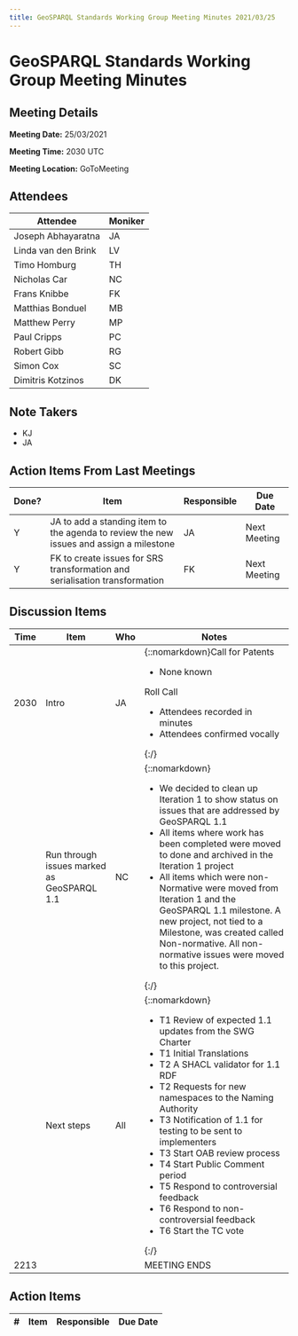 ```yaml
---
title: GeoSPARQL Standards Working Group Meeting Minutes 2021/03/25
---
```

# GeoSPARQL Standards Working Group Meeting Minutes
## Meeting Details
**Meeting Date:** 25/03/2021

**Meeting Time:** 2030 UTC

**Meeting Location:** GoToMeeting  

## Attendees

| Attendee | Moniker |
| ---- | ---- |
| Joseph Abhayaratna | JA |
| Linda van den Brink | LV |
| Timo Homburg | TH |
| Nicholas Car | NC |
| Frans Knibbe | FK |
| Matthias Bonduel | MB |
| Matthew Perry | MP |
| Paul Cripps | PC |
| Robert Gibb | RG |
| Simon Cox | SC |
| Dimitris Kotzinos | DK |


## Note Takers
- KJ
- JA

## Action Items From Last Meetings

| Done? | Item | Responsible | Due Date |
| ---- | ---- | ---- | --- |
| Y | JA to add a standing item to the agenda to review the new issues and assign a milestone | JA | Next Meeting |
| Y | FK to create issues for SRS transformation and serialisation transformation | FK | Next Meeting |

## Discussion Items

| Time | Item | Who | Notes |
| ---- | ---- | ---- | ---- |
| 2030 | Intro | JA | {::nomarkdown}Call for Patents<ul><li>None known</li></ul>Roll Call<ul><li>Attendees recorded in minutes</li><li>Attendees confirmed vocally</li></ul>{:/} |
<br/> | Run through issues marked as GeoSPARQL 1.1 | NC | {::nomarkdown}<ul><li>We decided to clean up Iteration 1 to show status on issues that are addressed by GeoSPARQL 1.1</li><li>All items where work has been completed were moved to done and archived in the Iteration 1 project</li><li>All items which were non-Normative were moved from Iteration 1 and the GeoSPARQL 1.1 milestone. A new project, not tied to a Milestone, was created called Non-normative. All non-normative issues were moved to this project.</li></ul>{:/} |
| <br/> | Next steps | All | {::nomarkdown}<ul><li> T1 Review of expected 1.1 updates from the SWG Charter</li><li> T1 Initial Translations</li><li> T2 A SHACL validator for 1.1 RDF</li><li> T2 Requests for new namespaces to the Naming Authority</li><li> T3 Notification of 1.1 for testing to be sent to implementers</li><li> T3 Start OAB review process</li><li> T4 Start Public Comment period</li><li> T5 Respond to controversial feedback</li><li> T6 Respond to non-controversial feedback</li><li> T6 Start the TC vote</li></ul>{:/} |
| 2213 | | | MEETING ENDS |

## Action Items

| \# | Item | Responsible | Due Date |
| ---- | ---- | ---- | ---- |
